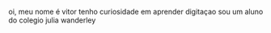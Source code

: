 oi, meu nome é vitor 
tenho curiosidade em aprender digitaçao 
sou um aluno do colegio julia wanderley 

